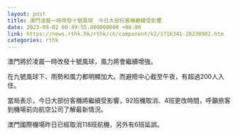 ```yaml
---
layout: post
title: 澳門凌晨一時改發十號風球　今日大部份客機繼續受影響
date: 2023-09-02 00:49:55.000000000 +08:00
link: https://news.rthk.hk/rthk/ch/component/k2/1716341-20230902.htm
categories: rthk
---
```


澳門將於凌晨一時改發十號風球，風力將會繼續增強。

在九號風球下，雨勢和風力都明顯加大。而避險中心截至午夜，有超過200人入住。

當局表示，今日大部份客機將繼續受影響，92班機取消、4班更改時間，呼籲旅客到機場前向航空公司了解最新情況。

澳門國際機場昨日已經取消118班航機，另外有6班延誤。
